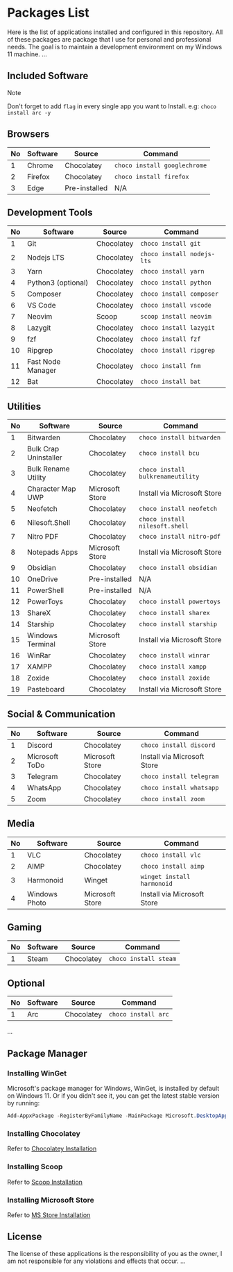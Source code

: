 # Packages List

Here is the list of applications installed and configured in this repository. All of these packages are package that I use for personal and professional needs. The goal is to maintain a development environment on my Windows 11 machine.
...

## Included Software

> [!NOTE]
> Don't forget to add `flag` in every single app you want to Install. e.g: `choco install arc -y`

## Browsers

| No | Software   | Source     | Command                       |
|----|------------|------------|-------------------------------|
| 1  | Chrome     | Chocolatey | `choco install googlechrome`  |
| 2  | Firefox    | Chocolatey | `choco install firefox`       |
| 3  | Edge       | Pre-installed | N/A                       |

## Development Tools

| No | Software        | Source      | Command                         |
|----|-----------------|-------------|---------------------------------|
| 1  | Git             | Chocolatey  | `choco install git`             |
| 2  | Nodejs LTS      | Chocolatey  | `choco install nodejs-lts`      |
| 3  | Yarn            | Chocolatey  | `choco install yarn`            |
| 4  | Python3 (optional) | Chocolatey  | `choco install python`      |
| 5  | Composer        | Chocolatey  | `choco install composer`        |
| 6  | VS Code         | Chocolatey  | `choco install vscode`          |
| 7  | Neovim          | Scoop       | `scoop install neovim`          |
| 8  | Lazygit         | Chocolatey  | `choco install lazygit`         |
| 9  | fzf             | Chocolatey  | `choco install fzf`             |
| 10 | Ripgrep         | Chocolatey  | `choco install ripgrep`         |
| 11 | Fast Node Manager | Chocolatey | `choco install fnm`            |
| 12 | Bat              | Chocolatey | `choco install bat`             |

## Utilities

| No | Software                   | Source          | Command                          |
|----|----------------------------|-----------------|----------------------------------|
| 1  | Bitwarden                  | Chocolatey      | `choco install bitwarden`        |
| 2  | Bulk Crap Uninstaller      | Chocolatey      | `choco install bcu`              |
| 3  | Bulk Rename Utility        | Chocolatey      | `choco install bulkrenameutility`|
| 4  | Character Map UWP          | Microsoft Store | Install via Microsoft Store      |
| 5  | Neofetch                   | Chocolatey      | `choco install neofetch`         |
| 6  | Nilesoft.Shell             | Chocolatey      | `choco install nilesoft.shell`   |
| 7  | Nitro PDF                  | Chocolatey      | `choco install nitro-pdf`        |
| 8  | Notepads Apps              | Microsoft Store | Install via Microsoft Store      |
| 9  | Obsidian                   | Chocolatey      | `choco install obsidian`         |
| 10 | OneDrive                   | Pre-installed   | N/A                              |
| 11 | PowerShell                 | Pre-installed   | N/A                              |
| 12 | PowerToys                  | Chocolatey      | `choco install powertoys`        |
| 13 | ShareX                     | Chocolatey      | `choco install sharex`           |
| 14 | Starship                   | Chocolatey      | `choco install starship`         |
| 15 | Windows Terminal           | Microsoft Store | Install via Microsoft Store      |
| 16 | WinRar                     | Chocolatey      | `choco install winrar`           |
| 17 | XAMPP                      | Chocolatey      | `choco install xampp`            |
| 18 | Zoxide                     | Chocolatey      | `choco install zoxide`           |
| 19 | Pasteboard                     | Chocolatey      | Install via Microsoft Store      |

## Social & Communication

| No | Software        | Source      | Command                         |
|----|-----------------|-------------|---------------------------------|
| 1  | Discord         | Chocolatey  | `choco install discord`         |
| 2  | Microsoft ToDo  | Microsoft Store | Install via Microsoft Store  |
| 3  | Telegram        | Chocolatey  | `choco install telegram`        |
| 4  | WhatsApp        | Chocolatey  | `choco install whatsapp`        |
| 5  | Zoom            | Chocolatey  | `choco install zoom`            |

## Media

| No | Software        | Source      | Command                         |
|----|-----------------|-------------|---------------------------------|
| 1  | VLC             | Chocolatey  | `choco install vlc`             |
| 2  | AIMP            | Chocolatey  | `choco install aimp`             |
| 3  | Harmonoid       | Winget      | `winget install harmonoid`             |
| 4  | Windows Photo   | Microsoft Store    | Install via Microsoft Store      |

## Gaming

| No | Software        | Source      | Command                         |
|----|-----------------|-------------|---------------------------------|
| 1  | Steam           | Chocolatey  | `choco install steam`           |

## Optional

| No | Software        | Source      | Command                         |
|----|-----------------|-------------|---------------------------------|
| 1  | Arc             | Chocolatey  | `choco install arc`             |

...

## Package Manager

### Installing WinGet

Microsoft's package manager for Windows, WinGet, is installed by default on Windows 11. Or if you didn't see it, you can get the latest stable version by running:

``` powershell
Add-AppxPackage -RegisterByFamilyName -MainPackage Microsoft.DesktopAppInstaller_8wekyb3d8bbwe
```

### Installing Chocolatey

Refer to [Chocolatey Installation](README.md\#3-chocolatey-installation)

### Installing Scoop

Refer to [Scoop Installation](README.md\#4-installing-scoop)

### Installing Microsoft Store

Refer to [MS Store Installation](README.md\#5-installing-app-via-microsoft-store)

## License

The license of these applications is the responsibility of you as the owner, I am not responsible for any violations and effects that occur.
...

